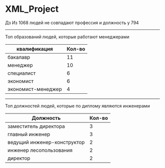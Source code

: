 # XML_Project

Дз
 Из 1068 людей не совпадают профессия и должность у 794

----
Топ образований людей, которые работают менеджерами

|квалификация|Кол-во|
|---|---|
|бакалавр|11|
|менеджер|10|
|специалист|6|
|экономист|6|
|экономист-менеджер|4|

----
Топ должностей людей, которые по диплому являются инженерами

|Должность|Кол-во|
|---|---|
|заместитель директора|3|
|главный инженер|3|
|ведущий инженер-конструктор|2|
|инженер лесопользования|2|
|директор|2|
